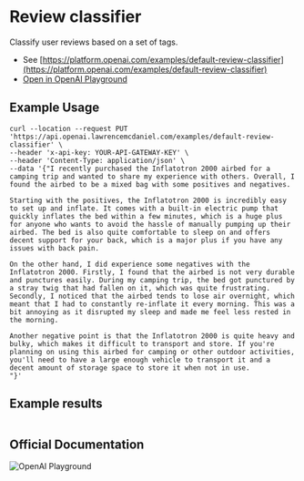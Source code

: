 # Review classifier

Classify user reviews based on a set of tags.

- See [https://platform.openai.com/examples/default-review-classifier](https://platform.openai.com/examples/default-review-classifier)
- [Open in OpenAI Playground](https://platform.openai.com/playground/p/default-review-classifier)

## Example Usage

```console
curl --location --request PUT 'https://api.openai.lawrencemcdaniel.com/examples/default-review-classifier' \
--header 'x-api-key: YOUR-API-GATEWAY-KEY' \
--header 'Content-Type: application/json' \
--data '{"I recently purchased the Inflatotron 2000 airbed for a camping trip and wanted to share my experience with others. Overall, I found the airbed to be a mixed bag with some positives and negatives.

Starting with the positives, the Inflatotron 2000 is incredibly easy to set up and inflate. It comes with a built-in electric pump that quickly inflates the bed within a few minutes, which is a huge plus for anyone who wants to avoid the hassle of manually pumping up their airbed. The bed is also quite comfortable to sleep on and offers decent support for your back, which is a major plus if you have any issues with back pain.

On the other hand, I did experience some negatives with the Inflatotron 2000. Firstly, I found that the airbed is not very durable and punctures easily. During my camping trip, the bed got punctured by a stray twig that had fallen on it, which was quite frustrating. Secondly, I noticed that the airbed tends to lose air overnight, which meant that I had to constantly re-inflate it every morning. This was a bit annoying as it disrupted my sleep and made me feel less rested in the morning.

Another negative point is that the Inflatotron 2000 is quite heavy and bulky, which makes it difficult to transport and store. If you're planning on using this airbed for camping or other outdoor activities, you'll need to have a large enough vehicle to transport it and a decent amount of storage space to store it when not in use.
"}'
```

## Example results

```json

```

## Official Documentation

![OpenAI Playground](https://raw.githubusercontent.com/FullStackWithLawrence/aws-openai/main/doc/img/examples/example-28-review-classifier.png "OpenAI Playground")
